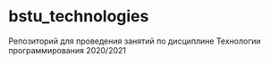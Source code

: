 # bstu_technologies
Репозиторий для проведения занятий по дисциплине Технологии программирования 2020/2021
